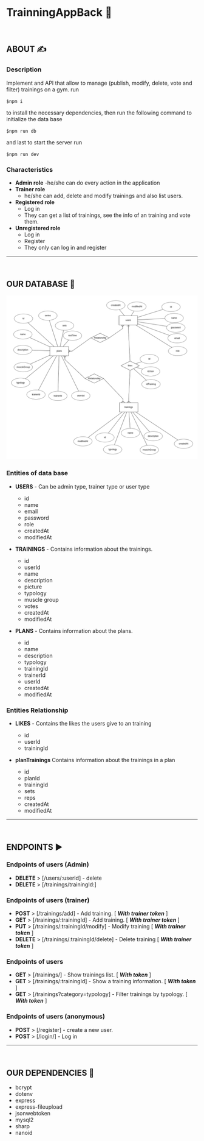 # TrainningAppBack  💪

<br>

## ABOUT ✍️
###  Description
Implement and API that allow to manage (publish, modify, delete, vote and filter) trainings on a gym.
run
```
$npm i
```
to install the necessary dependencies, then run the following command to initialize the data base
```
$npm run db
```
and last to start the server run
```
$npm run dev
```



### Characteristics
- **Admin role**
    -he/she can do every action in the application
- **Trainer role**
    - he/she can add, delete and modify trainings and also list users.
- **Registered role**
    - Log in
    - They can get a list of trainings, see the info of an training and vote them.
- **Unregistered role**
    - Log in
    - Register
    - They only can log in and register



---
<br>

## OUR DATABASE 📝

![Getting Started](./database_diagram.png)

###  Entities of data base

- **USERS** - Can be admin type, trainer type or user type
    - id
    - name
    - email
    - password
    - role
    - createdAt
    - modifiedAt

- **TRAININGS** - Contains information about the trainings.
    - id
    - userId
    - name
    - description
    - picture
    - typology
    - muscle group
    - votes
    - createdAt
    - modifiedAt

- **PLANS** - Contains information about the plans.
    - id
    - name
    - description
    - typology
    - trainingId
    - trainerId
    - userId
    - createdAt
    - modifiedAt

### Entities Relationship

- **LIKES** - Contains the likes the users give to an training
    - id
    - userId
    - trainingId

- **planTrainings** Contains information about the trainings in a plan
    - id
    - planId
    - trainingId
    - sets
    - reps
    - createdAt
    - modifiedAt
---
<br>

## ENDPOINTS ▶️

### Endpoints of users (Admin)
- **DELETE** > [/users/:userId] - delete
- **DELETE** > [/trainings/trainingId:]
### Endpoints of users (trainer)

-  **POST** > [/trainings/add] - Add training. [ _**With trainer token**_ ]
-  **GET** > [/trainings/:trainingId] - Add training. [ _**With trainer token**_ ]
- **PUT** > [/trainings/:trainingId/modify] - Modify training [ _**With trainer token**_ ]
- **DELETE** > [/trainings/:trainingId/delete] - Delete training [ _**With trainer token**_ ]


### Endpoints of users

- **GET** > [/trainings/] - Show trainings list. [ _**With token**_ ]
- **GET** > [/trainings/:trainingId] - Show a training information. [ _**With token**_ ]
- **GET** > [/trainings?category=typology] - Filter trainings by typology. [ _**With token**_ ]

### Endpoints of users (anonymous)
 - **POST** > [/register] - create a new user.
-  **POST** > [/login/] - Log in
---
<br>

## OUR DEPENDENCIES 🦮
- bcrypt
- dotenv
- express
- express-fileupload
- jsonwebtoken
- mysql2
- sharp
- nanoid
